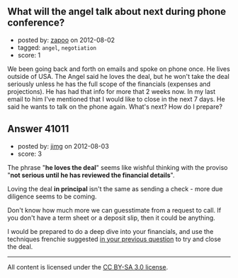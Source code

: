 ## What will the angel talk about next during phone conference?

- posted by: [zapoo](https://stackexchange.com/users/-1/17081-zapoo) on 2012-08-02
- tagged: `angel`, `negotiation`
- score: 1

We been going back and forth on emails and spoke on phone once. He lives outside of USA. The Angel said he loves the deal, but he won't take the deal seriously unless he has the full scope of the financials (expenses and projections). He has had that info for more that 2 weeks now. In my last email to him I've mentioned that I would like to close in the next 7 days. He said he wants to talk on the phone again. What's next?  How do I prepare?


## Answer 41011

- posted by: [jimg](https://stackexchange.com/users/-1/2380-jimg) on 2012-08-03
- score: 3

<p>The phrase "<strong>he loves the deal</strong>" seems like wishful thinking with the proviso "<strong>not serious until he has reviewed the financial details</strong>". </p>

<p>Loving the deal <strong>in principal</strong> isn't the same as sending a check - more due diligence seems to be coming. </p>

<p>Don't know how much more we can guesstimate from a request to call. If you don't have a term sheet or a deposit slip, then it could be anything.</p>

<p>I would be prepared to do a deep dive into your financials, and use the techniques frenchie suggested <a href="http://answers.onstartups.com/questions/40797/how-do-i-make-an-angel-investor-move-faster-on-a-deal">in your previous question</a> to try and close the deal. </p>




---

All content is licensed under the [CC BY-SA 3.0 license](https://creativecommons.org/licenses/by-sa/3.0/).
